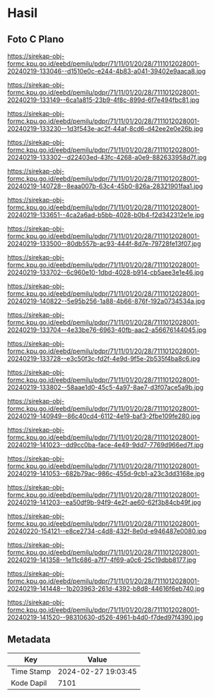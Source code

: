# Hasil

## Foto C Plano

https://sirekap-obj-formc.kpu.go.id/eebd/pemilu/pdpr/71/11/01/20/28/7111012028001-20240219-133046--d1510e0c-e244-4b83-a041-39402e9aaca8.jpg

https://sirekap-obj-formc.kpu.go.id/eebd/pemilu/pdpr/71/11/01/20/28/7111012028001-20240219-133149--6ca1a815-23b9-4f8c-899d-6f7e494fbc81.jpg

https://sirekap-obj-formc.kpu.go.id/eebd/pemilu/pdpr/71/11/01/20/28/7111012028001-20240219-133230--1d3f543e-ac2f-44af-8cd6-d42ee2e0e26b.jpg

https://sirekap-obj-formc.kpu.go.id/eebd/pemilu/pdpr/71/11/01/20/28/7111012028001-20240219-133302--d22403ed-43fc-4268-a0e9-882633958d7f.jpg

https://sirekap-obj-formc.kpu.go.id/eebd/pemilu/pdpr/71/11/01/20/28/7111012028001-20240219-140728--8eaa007b-63c4-45b0-826a-28321901faa1.jpg

https://sirekap-obj-formc.kpu.go.id/eebd/pemilu/pdpr/71/11/01/20/28/7111012028001-20240219-133651--4ca2a6ad-b5bb-4028-b0b4-f2d342312e1e.jpg

https://sirekap-obj-formc.kpu.go.id/eebd/pemilu/pdpr/71/11/01/20/28/7111012028001-20240219-133500--80db557b-ac93-444f-8d7e-79728fe13f07.jpg

https://sirekap-obj-formc.kpu.go.id/eebd/pemilu/pdpr/71/11/01/20/28/7111012028001-20240219-133702--6c960e10-1dbd-4028-b914-cb5aee3e1e46.jpg

https://sirekap-obj-formc.kpu.go.id/eebd/pemilu/pdpr/71/11/01/20/28/7111012028001-20240219-140822--5e95b256-1a88-4b66-876f-192a0734534a.jpg

https://sirekap-obj-formc.kpu.go.id/eebd/pemilu/pdpr/71/11/01/20/28/7111012028001-20240219-133704--4e33be76-6963-40fb-aac2-a56676144045.jpg

https://sirekap-obj-formc.kpu.go.id/eebd/pemilu/pdpr/71/11/01/20/28/7111012028001-20240219-133728--e3c50f3c-fd2f-4e9d-9f5e-2b535f4ba8c6.jpg

https://sirekap-obj-formc.kpu.go.id/eebd/pemilu/pdpr/71/11/01/20/28/7111012028001-20240219-133802--58aae1d0-45c5-4a97-8ae7-d3f07ace5a9b.jpg

https://sirekap-obj-formc.kpu.go.id/eebd/pemilu/pdpr/71/11/01/20/28/7111012028001-20240219-140949--86c40cd4-6112-4e19-baf3-2fbe109fe280.jpg

https://sirekap-obj-formc.kpu.go.id/eebd/pemilu/pdpr/71/11/01/20/28/7111012028001-20240219-141023--dd9cc0ba-face-4e49-9dd7-7769d966ed7f.jpg

https://sirekap-obj-formc.kpu.go.id/eebd/pemilu/pdpr/71/11/01/20/28/7111012028001-20240219-141053--682b79ac-986c-455d-9cb1-a23c3dd3168e.jpg

https://sirekap-obj-formc.kpu.go.id/eebd/pemilu/pdpr/71/11/01/20/28/7111012028001-20240219-141203--ea50df9b-94f9-4e2f-ae60-62f3b84cb49f.jpg

https://sirekap-obj-formc.kpu.go.id/eebd/pemilu/pdpr/71/11/01/20/28/7111012028001-20240220-154121--e8ce2734-c4d8-432f-8e0d-e946487e0080.jpg

https://sirekap-obj-formc.kpu.go.id/eebd/pemilu/pdpr/71/11/01/20/28/7111012028001-20240219-141358--1e11c686-a7f7-4f69-a0c6-25c19dbb8177.jpg

https://sirekap-obj-formc.kpu.go.id/eebd/pemilu/pdpr/71/11/01/20/28/7111012028001-20240219-141448--1b203963-261d-4392-b8d8-44616f6eb740.jpg

https://sirekap-obj-formc.kpu.go.id/eebd/pemilu/pdpr/71/11/01/20/28/7111012028001-20240219-141520--98310630-d526-4961-b4d0-f7ded97f4390.jpg


## Metadata

| Key        | Value               |
| ---------- | ------------------- |
| Time Stamp | 2024-02-27 19:03:45 |
| Kode Dapil | 7101                |



